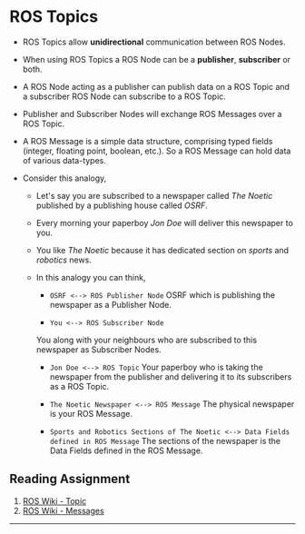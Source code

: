 # ROS Topics

- ROS Topics allow **unidirectional** communication between ROS Nodes.

- When using ROS Topics a ROS Node can be a **publisher**, **subscriber** or both.

- A ROS Node acting as a publisher can publish data on a ROS Topic and a subscriber ROS Node can subscribe to a ROS Topic.

- Publisher and Subscriber Nodes will exchange ROS Messages over a ROS Topic.

- A ROS Message is a simple data structure, comprising typed fields (integer, floating point, boolean, etc.). So a ROS Message can hold data of various data-types.

- Consider this analogy,
    - Let's say you are subscribed to a newspaper called _The Noetic_ published by a publishing house called _OSRF_.

    - Every morning your paperboy _Jon Doe_ will deliver this newspaper to you.

    - You like _The Noetic_ because it has dedicated section on _sports_ and _robotics_ news.

    - In this analogy you can think,

        - `OSRF <--> ROS Publisher Node`
        OSRF which is publishing the newspaper as a Publisher Node.

        - `You <--> ROS Subscriber Node`

        You along with your neighbours who are subscribed to this newspaper as Subscriber Nodes. 

        - `Jon Doe <--> ROS Topic`
        Your paperboy who is taking the newspaper from the publisher and delivering it to its subscribers as a ROS Topic.

        - `The Noetic Newspaper <--> ROS Message`
        The physical newspaper is your ROS Message.
        
        - `Sports and Robotics Sections of The Noetic <--> Data Fields defined in ROS Message`
        The sections of the newspaper is the Data Fields defined in the ROS Message.

## Reading Assignment

1. [ROS Wiki - Topic](http://wiki.ros.org/Topics)
1. [ROS Wiki - Messages](http://wiki.ros.org/Messages)
---